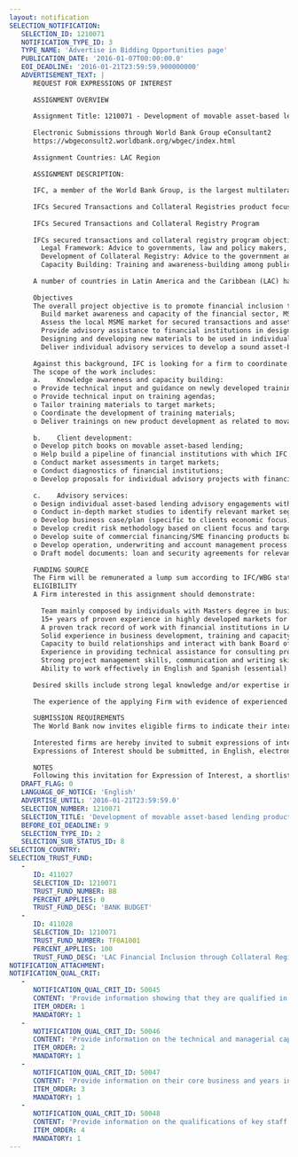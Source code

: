 ```yaml
---
layout: notification
SELECTION_NOTIFICATION: 
   SELECTION_ID: 1210071
   NOTIFICATION_TYPE_ID: 3
   TYPE_NAME: 'Advertise in Bidding Opportunities page'
   PUBLICATION_DATE: '2016-01-07T00:00:00.0'
   EOI_DEADLINE: '2016-01-21T23:59:59.900000000'
   ADVERTISEMENT_TEXT: |
      REQUEST FOR EXPRESSIONS OF INTEREST
      
      ASSIGNMENT OVERVIEW
      
      Assignment Title: 1210071 - Development of movable asset-based lending products to promote financial inclusion to MSMEs
      
      Electronic Submissions through World Bank Group eConsultant2
      https://wbgeconsult2.worldbank.org/wbgec/index.html
      
      Assignment Countries: LAC Region
      
      ASSIGNMENT DESCRIPTION:
      
      IFC, a member of the World Bank Group, is the largest multilateral provider of financing for private enterprise in emerging markets. IFC provides loans, equity, structured finance and risk management tools as well as advisory services (AS) to build the private sector in developing countries. The Financial Institutions Group (FIG) has combined investment and advisory teams that offer joint solutions to financial intermediary clients to address their financing needs and offer know-how and tools to use the capital to their best advantage. 
      
      IFCs Secured Transactions and Collateral Registries product focuses on creating the conditions to allow the use of movable assets/property (such as inventory, accounts receivable, vehicles, equipment, crops, livestock, etc.) as collateral to generate loans. The team works with government institutions, financial institutions and the private sector to create better conditions for firms to be able to access more credit.
      
      IFCs Secured Transactions and Collateral Registry Program
      
      IFCs secured transactions and collateral registry program objective is to increase access to credit to firms, especially MSMEs, by developing the appropriate legal and institutional framework to allow and facilitate the use of movable assets as collateral for loans. The Program supports advisory projects primarily in low income and emerging market countries focusing on the following interventions: 
      	Legal Framework: Advice to governments, law and policy makers, and financial sector players on the necessary improvements to the legal and regulatory infrastructure for secured lending.
      	Development of Collateral Registry: Advice to the government and other stakeholders for the creation of new on-line registry for security interests in movable property or the improvement of the existing ones.
      	Capacity Building: Training and awareness-building among public stakeholders on implementation of and compliance with new laws and regulations. Awareness-building among creditors on the use of the new system in place and training of creditors on movable asset-based lending products and practices.
      
      A number of countries in Latin America and the Caribbean (LAC) have or will soon have the necessary legal and institutional infrastructure for secured financing with movables to take place; however, the financial sector has not adapted its business lines or developed the financial products that take full advantage of new laws and collateral registries for lending to MSMEs using movable assets as collateral. IFC is seeking to target Mexico, Colombia, Costa Rica, Honduras and other potentially strategic countries to develop the market for asset-based lending among financial institutions.
      
      Objectives
      The overall project objective is to promote financial inclusion to MSMEs by supporting the financial sector to develop movable asset-based lending products and services through the use of modernized laws and collateral registries. Specifically, the objectives of this consultancy are to implement the following in the target countries:
      	Build market awareness and capacity of the financial sector, MSMEs and relevant government entities to adapt their lending to employ collateral registries and engage in asset-based lending.  
      	Assess the local MSME market for secured transactions and asset-based lending, and assist financial institutions in identifying market actors and market segments, regions and industries, prepared to take advantage of secured transactions with movables.
      	Provide advisory assistance to financial institutions in designing new commercial lending products, and tailoring current commercial lending products, to take advantage of the new legal systems and collateral registries for all market segments, including MSMEs. 
      	Designing and developing new materials to be used in individual advisory engagements focused on asset-based lending with financial institutions. The type of materials to be developed will include manuals, policies, methodologies, best practices, business plans, model loan and security agreements and other such tools related to asset-based lending.   
      	Deliver individual advisory services to develop a sound asset-based lending practice to at least two financial institutions in the target countries.  
      
      Against this background, IFC is looking for a firm to coordinate and support the management of the development and implementation of the overall project strategy to support the financial sector to develop movable asset-based lending products and services by using modernized laws and collateral registries.
      The scope of the work includes:
      a.	Knowledge awareness and capacity building:
      o	Provide technical input and guidance on newly developed training materials that will be designed to create awareness of the collateral registry in the financial sector, among MSMEs and with relevant government entities and to build capacity on the use of the collateral registry and movable asset-based lending among financial entities; 
      o	Provide technical input on training agendas;
      o	Tailor training materials to target markets;
      o	Coordinate the development of training materials;
      o	Deliver trainings on new product development as related to movable asset-based lending.
      
      b.	Client development: 
      o	Develop pitch books on movable asset-based lending;
      o	Help build a pipeline of financial institutions with which IFC can engage in individual advisory projects;
      o	Conduct market assessments in target markets;
      o	Conduct diagnostics of financial institutions;
      o	Develop proposals for individual advisory projects with financial institutions.
      
      c.	Advisory services:
      o	Design individual asset-based lending advisory engagements with financial institutions;
      o	Conduct in-depth market studies to identify relevant market segment (industry, client profile, etc.) for IFC clients;
      o	Develop business case/plan (specific to clients economic focus);
      o	Develop credit risk methodology based on client focus and targets clients, lending/portfolio limits;
      o	Develop suite of commercial financing/SME financing products based on clients target markets: inventory financing, equipment financing, revolving lines of credit, floating charge/lien, receivables financing/factoring, financial leasing, agricultural financing, crop financing, manufacturing and production enterprise financing, supply chain financing, MSME financing, cross-border financing;
      o	Develop operation, underwriting and account management process: application, client evaluation, credit risk evaluation/management, underwriting, disbursements/advances, collateral valuation, collateral monitoring, reporting requirements, enforcement process, exit strategy, auditing, due diligence, insurance;
      o	Draft model documents: loan and security agreements for relevant products.
      
      FUNDING SOURCE
      The Firm will be remunerated a lump sum according to IFC/WBG stated Policies commensurate with demonstrated experience.
      ELIGIBILITY
      A Firm interested in this assignment should demonstrate: 
      
      	Team mainly composed by individuals with Masters degree in business administration, economics, or equivalent
      	15+ years of proven experience in highly developed markets for asset-based lending, commercial, corporate and/or SME banking/financing
      	A proven track record of work with financial institutions in LAC with a preference for in-depth knowledge of Mexico, Colombia, Costa Rica, and/or Honduras
      	Solid experience in business development, training and capacity building skills
      	Capacity to build relationships and interact with bank Board of Directors, executive management, loan officers
      	Experience in providing technical assistance for consulting projects
      	Strong project management skills, communication and writing skills
      	Ability to work effectively in English and Spanish (essential). 
      
      Desired skills include strong legal knowledge and/or expertise in contractual aspects of asset-based lending.
      
      The experience of the applying Firm with evidence of experienced consultants in the team will be assessed to determine the Firm with the most relevant experience, qualifications, and competence relevant to the assignment, as well as demonstrated ability to deliver according to the Terms of Reference.
      
      SUBMISSION REQUIREMENTS
      The World Bank now invites eligible firms to indicate their interest in providing the services.  Interested firms must provide information indicating that they are qualified to perform the services (brochures, description of similar assignments, experience in similar conditions, availability of appropriate skills among staff, etc. for firms; CV and cover letter for individuals).  Please note that the total size of all attachments should be less than 5MB.  Consultants may associate to enhance their qualifications.
      
      Interested firms are hereby invited to submit expressions of interest.
      Expressions of Interest should be submitted, in English, electronically through World Bank Group entering to: (https://wbgeconsult2.worldbank.org/wbgec/index.html)
      
      NOTES
      Following this invitation for Expression of Interest, a shortlist of qualified firms will be formally invited to submit proposals.  Shortlisting and selection will be subject to the availability of funding.
   DRAFT_FLAG: 0
   LANGUAGE_OF_NOTICE: 'English'
   ADVERTISE_UNTIL: '2016-01-21T23:59:59.0'
   SELECTION_NUMBER: 1210071
   SELECTION_TITLE: 'Development of movable asset-based lending products to promote financial inclusion to MSMEs'
   BEFORE_EOI_DEADLINE: 9
   SELECTION_TYPE_ID: 2
   SELECTION_SUB_STATUS_ID: 8
SELECTION_COUNTRY: 
SELECTION_TRUST_FUND: 
   - 
      ID: 411027
      SELECTION_ID: 1210071
      TRUST_FUND_NUMBER: BB
      PERCENT_APPLIES: 0
      TRUST_FUND_DESC: 'BANK BUDGET'
   - 
      ID: 411028
      SELECTION_ID: 1210071
      TRUST_FUND_NUMBER: TF0A1001
      PERCENT_APPLIES: 100
      TRUST_FUND_DESC: 'LAC Financial Inclusion through Collateral Registries'
NOTIFICATION_ATTACHMENT: 
NOTIFICATION_QUAL_CRIT: 
   - 
      NOTIFICATION_QUAL_CRIT_ID: 50045
      CONTENT: 'Provide information showing that they are qualified in the field of the assignment.'
      ITEM_ORDER: 1
      MANDATORY: 1
   - 
      NOTIFICATION_QUAL_CRIT_ID: 50046
      CONTENT: 'Provide information on the technical and managerial capabilities of the firm.'
      ITEM_ORDER: 2
      MANDATORY: 1
   - 
      NOTIFICATION_QUAL_CRIT_ID: 50047
      CONTENT: 'Provide information on their core business and years in business.'
      ITEM_ORDER: 3
      MANDATORY: 1
   - 
      NOTIFICATION_QUAL_CRIT_ID: 50048
      CONTENT: 'Provide information on the qualifications of key staff.'
      ITEM_ORDER: 4
      MANDATORY: 1
---
```

